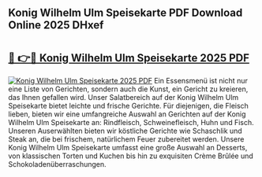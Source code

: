 ## Konig Wilhelm Ulm Speisekarte PDF Download Online 2025 DHxef

# <h2><a href="http://gc9m4mw.nevu.top/?p=Konig+Wilhelm+Ulm+Speisekarte">🔗 👉🔴 Konig Wilhelm Ulm Speisekarte 2025 PDF</a></h2>

[![Konig Wilhelm Ulm Speisekarte 2025 PDF](https://i.imgur.com/dBaPXMq.png)](http://gc9m4mw.nevu.top/?p=Konig+Wilhelm+Ulm+Speisekarte)
Ein Essensmenü ist nicht nur eine Liste von Gerichten, sondern auch die Kunst, ein Gericht zu kreieren, das Ihnen gefallen wird. Unser Salatbereich auf der Konig Wilhelm Ulm Speisekarte bietet leichte und frische Gerichte. Für diejenigen, die Fleisch lieben, bieten wir eine umfangreiche Auswahl an Gerichten auf der Konig Wilhelm Ulm Speisekarte an: Rindfleisch, Schweinefleisch, Huhn und Fisch. Unseren Auserwählten bieten wir köstliche Gerichte wie Schaschlik und Steak an, die bei frischem, natürlichem Feuer zubereitet werden. Unsere Konig Wilhelm Ulm Speisekarte umfasst eine große Auswahl an Desserts, von klassischen Torten und Kuchen bis hin zu exquisiten Crème Brûlée und Schokoladenüberraschungen.
